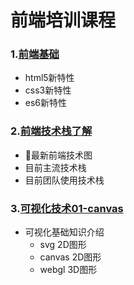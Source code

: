 # 前端培训课程


### 1.[前端基础](WebFrontEndBase.md)
-   html5新特性
-   css3新特性
-   es6新特性

### 2.[前端技术栈了解](WebFrontEndStack.md)
-   最新前端技术图
-   目前主流技术栈
-   目前团队使用技术栈

### 3.[可视化技术01-canvas](WebFrontVis01-canvas.md)
-   可视化基础知识介绍
    -   svg 2D图形
    -   canvas 2D图形
    -   webgl 3D图形
